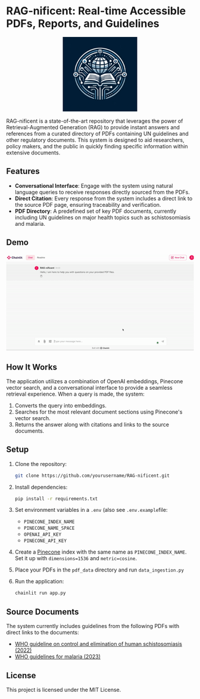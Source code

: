 # RAG-nificent: Real-time Accessible PDFs, Reports, and Guidelines
<p align="center">
  <img src="assets/logo.png" alt="Lightning Chatbot Logo" width="200" height="200">
</p>
RAG-nificent is a state-of-the-art repository that leverages the power of Retrieval-Augmented Generation (RAG) to provide instant answers and references from a curated directory of PDFs containing UN guidelines and other regulatory documents. This system is designed to aid researchers, policy makers, and the public in quickly finding specific information within extensive documents.

## Features

- **Conversational Interface**: Engage with the system using natural language queries to receive responses directly sourced from the PDFs.
- **Direct Citation**: Every response from the system includes a direct link to the source PDF page, ensuring traceability and verification.
- **PDF Directory**: A predefined set of key PDF documents, currently including UN guidelines on major health topics such as schistosomiasis and malaria.

## Demo

![RAG-nificent Demo](assets/demo.gif)

## How It Works

The application utilizes a combination of OpenAI embeddings, Pinecone vector search, and a conversational interface to provide a seamless retrieval experience. When a query is made, the system:

1. Converts the query into embeddings.
2. Searches for the most relevant document sections using Pinecone's vector search.
3. Returns the answer along with citations and links to the source documents.

## Setup

1. Clone the repository:
   ```bash
   git clone https://github.com/yourusername/RAG-nificent.git
   ```
2. Install dependencies:
   ```bash
   pip install -r requirements.txt
   ```
3. Set environment variables in a `.env` (also see `.env.example`file:
   - `PINECONE_INDEX_NAME`
   - `PINECONE_NAME_SPACE`
   - `OPENAI_API_KEY`
   - `PINECONE_API_KEY`

4. Create a [Pinecone](pinecone.io) index with the same name as  `PINECONE_INDEX_NAME`. Set it up with `dimensions=1536` and `metric=cosine`.
5. Place your PDFs in the `pdf_data` directory and run `data_ingestion.py`
6. Run the application:
   ```bash
   chainlit run app.py
   ```

## Source Documents

The system currently includes guidelines from the following PDFs with direct links to the documents:

- [WHO guideline on control and elimination of human schistosomiasis (2022)](https://iris.who.int/bitstream/handle/10665/351856/9789240041608-eng.pdf)
- [WHO guidelines for malaria (2023)](https://iris.who.int/bitstream/handle/10665/373339/WHO-UCN-GMP-2023.01-Rev.1-eng.pdf)


## License

This project is licensed under the MIT License.

